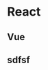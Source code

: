 <!--
 * @Author: JDR
 * @Date: 2020-08-03 11:05:22
 * @LastEditTime: 2020-08-03 18:39:15
 * @LastEditors: Please set LastEditors
 * @Description: In User Settings Edit
 * @FilePath: \JDR_Blog\docs\zh-cn\README.md
--> 
# React
## Vue
## sdfsf